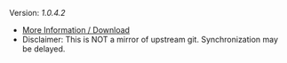 [//]: # (do not edit me; start)

Version: _1.0.4.2_

[//]: # (do not edit me; end)

- [More Information / Download](../../subfiles/about.bcma.md)
- Disclaimer: This is NOT a mirror of upstream git. Synchronization may be delayed.